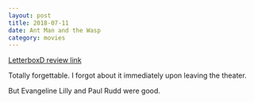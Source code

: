 ```yaml
---
layout: post
title: 2018-07-11
date: Ant Man and the Wasp
category: movies
---
```

 
[LetterboxD review link](https://letterboxd.com/samarthbhaskar/film/ant-man-and-the-wasp/)

Totally forgettable. I forgot about it immediately upon leaving the theater.

But Evangeline Lilly and Paul Rudd were good.